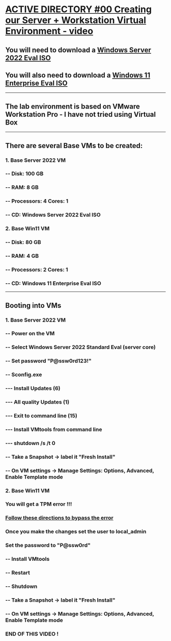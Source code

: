 # [ACTIVE DIRECTORY #00 Creating our Server + Workstation Virtual Environment - video](https://www.youtube.com/watch?v=pKtDQtsubio)
## You will need to download a [Windows Server 2022 Eval ISO](https://www.microsoft.com/en-us/evalcenter/evaluate-windows-server-2022)
## You will also need to download a [Windows 11 Enterprise Eval ISO](https://www.microsoft.com/en-us/evalcenter/evaluate-windows-11-enterprise)
---
## The lab environment is based on VMware Workstation Pro - I have not tried using Virtual Box
---
## There are several Base VMs to be created:
### 1. Base Server 2022 VM
### -- Disk: 100 GB
### -- RAM: 8 GB
### -- Processors: 4 Cores: 1
### -- CD: Windows Server 2022 Eval ISO

### 2. Base Win11 VM
### -- Disk: 80 GB
### -- RAM: 4 GB
### -- Processors: 2 Cores: 1
### -- CD: Windows 11 Enterprise Eval ISO
---
## Booting into VMs
### 1. Base Server 2022 VM
### -- Power on the VM
### -- Select Windows Server 2022 Standard Eval (server core)
### -- Set password "P@ssw0rd123!"
### -- Sconfig.exe
### --- Install Updates (6)
### --- All quality Updates (1)
### --- Exit to command line (15)
### --- Install VMtools from command line
### --- shutdown /s /t 0
### -- Take a Snapshot -> label it "Fresh Install"
### -- On VM settings -> Manage Settings: Options, Advanced, Enable Template mode

### 2. Base Win11 VM
### You will get a TPM error !!!
### [Follow these directions to bypass the error](https://winbuzzer.com/2021/10/07/how-to-install-windows-11-without-tpm-2-xcxwbt/)
### Once you make the changes set the user to local_admin
### Set the password to "P@ssw0rd"
### -- Install VMtools
### -- Restart
### -- Shutdown
### -- Take a Snapshot -> label it "Fresh Install"
### -- On VM settings -> Manage Settings: Options, Advanced, Enable Template mode

### END OF THIS VIDEO !